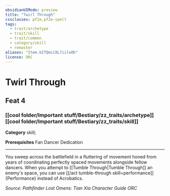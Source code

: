 ```yaml
---
obsidianUIMode: preview
title: "Twirl Through"
cssclasses: pf2e,pf2e-spell
tags:
  - trait/archetype
  - trait/skill
  - trait/common
  - category/skill
  - remaster
aliases: "Item.bITQeLC8L7iileOb"
license: ORC
---
```

# Twirl Through
## Feat 4
### [[cool folder/Important stuff/Bestiary/zz_traits/archetype]][[cool folder/Important stuff/Bestiary/zz_traits/skill]]

**Category** skill; 



**Prerequisites** Fan Dancer Dedication
* * *
You sweep across the battlefield in a fluttering of movement honed from years of coordinating perfectly spaced movements alongside fellow dancers. When you attempt to [[Tumble Through|Tumble Through]] an enemy's space, you can use [[/act tumble-through skill=performance]]{Performance} instead of Acrobatics.

*Source: Pathfinder Lost Omens: Tian Xia Character Guide*
*ORC*